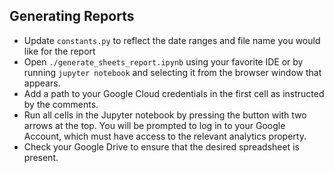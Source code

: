 ## Generating Reports
- Update `constants.py` to reflect the date ranges and file name you would like for the report
- Open `./generate_sheets_report.ipynb` using your favorite IDE or by running `jupyter notebook` and selecting it from the browser window that appears.
- Add a path to your Google Cloud credentials in the first cell as instructed by the comments.
- Run all cells in the Jupyter notebook by pressing the button with two arrows at the top. You will be prompted to log in to your Google Account, which must have access to the relevant analytics property.
- Check your Google Drive to ensure that the desired spreadsheet is present.
